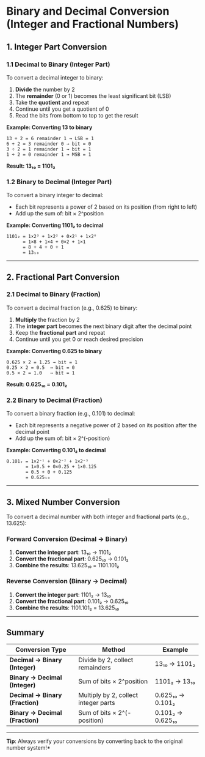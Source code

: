 # Binary and Decimal Conversion (Integer and Fractional Numbers)

## 1. Integer Part Conversion

### 1.1 Decimal to Binary (Integer Part)

To convert a decimal integer to binary:

1. **Divide** the number by 2
2. The **remainder** (0 or 1) becomes the least significant bit (LSB)
3. Take the **quotient** and repeat
4. Continue until you get a quotient of 0
5. Read the bits from bottom to top to get the result

**Example: Converting 13 to binary**
```
13 ÷ 2 = 6 remainder 1 → LSB = 1
6 ÷ 2 = 3 remainder 0 → bit = 0  
3 ÷ 2 = 1 remainder 1 → bit = 1
1 ÷ 2 = 0 remainder 1 → MSB = 1
```
**Result: 13₁₀ = 1101₂**

### 1.2 Binary to Decimal (Integer Part)

To convert a binary integer to decimal:

- Each bit represents a power of 2 based on its position (from right to left)
- Add up the sum of: bit × 2^position

**Example: Converting 1101₂ to decimal**
```
1101₂ = 1×2³ + 1×2² + 0×2¹ + 1×2⁰
      = 1×8 + 1×4 + 0×2 + 1×1
      = 8 + 4 + 0 + 1
      = 13₁₀
```

---

## 2. Fractional Part Conversion

### 2.1 Decimal to Binary (Fraction)

To convert a decimal fraction (e.g., 0.625) to binary:

1. **Multiply** the fraction by 2
2. The **integer part** becomes the next binary digit after the decimal point
3. Keep the **fractional part** and repeat
4. Continue until you get 0 or reach desired precision

**Example: Converting 0.625 to binary**
```
0.625 × 2 = 1.25 → bit = 1
0.25 × 2 = 0.5  → bit = 0
0.5 × 2 = 1.0   → bit = 1
```
**Result: 0.625₁₀ = 0.101₂**

### 2.2 Binary to Decimal (Fraction)

To convert a binary fraction (e.g., 0.101) to decimal:

- Each bit represents a negative power of 2 based on its position after the decimal point
- Add up the sum of: bit × 2^(-position)

**Example: Converting 0.101₂ to decimal**
```
0.101₂ = 1×2⁻¹ + 0×2⁻² + 1×2⁻³
       = 1×0.5 + 0×0.25 + 1×0.125
       = 0.5 + 0 + 0.125
       = 0.625₁₀
```

---

## 3. Mixed Number Conversion

To convert a decimal number with both integer and fractional parts (e.g., 13.625):

### Forward Conversion (Decimal → Binary)
1. **Convert the integer part**: 13₁₀ → 1101₂
2. **Convert the fractional part**: 0.625₁₀ → 0.101₂
3. **Combine the results**: 13.625₁₀ = 1101.101₂

### Reverse Conversion (Binary → Decimal)
1. **Convert the integer part**: 1101₂ → 13₁₀
2. **Convert the fractional part**: 0.101₂ → 0.625₁₀
3. **Combine the results**: 1101.101₂ = 13.625₁₀

---

## Summary

| Conversion Type | Method | Example |
|----------------|--------|---------|
| **Decimal → Binary (Integer)** | Divide by 2, collect remainders | 13₁₀ → 1101₂ |
| **Binary → Decimal (Integer)** | Sum of bits × 2^position | 1101₂ → 13₁₀ |
| **Decimal → Binary (Fraction)** | Multiply by 2, collect integer parts | 0.625₁₀ → 0.101₂ |
| **Binary → Decimal (Fraction)** | Sum of bits × 2^(-position) | 0.101₂ → 0.625₁₀ |

---

**Tip**: Always verify your conversions by converting back to the original number system!*

